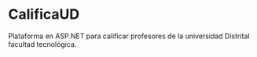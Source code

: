 CalificaUD
==========

Plataforma en ASP.NET para calificar profesores de la universidad Distrital facultad tecnológica.